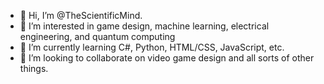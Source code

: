 - 👋 Hi, I’m @TheScientificMind.
- 👀 I’m interested in game design, machine learning, electrical engineering, and quantum computing
- 🌱 I’m currently learning C#, Python, HTML/CSS, JavaScript, etc.
- 💞️ I’m looking to collaborate on video game design and all sorts of other things.
